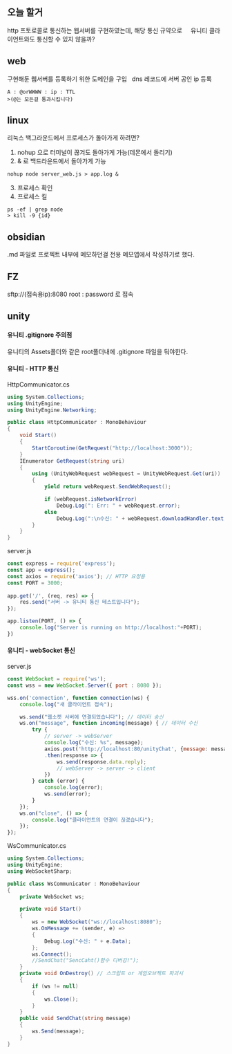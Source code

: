 ## 오늘 할거

http 프토로콜로 통신하는 웹서버를 구현하였는데, 해당 통신 규약으로    
유니티 클라이언트와도 통신할 수 있지 않을까?

## web

구현해둔 웹서버를 등록하기 위한 도메인을 구입  
dns 레코드에 서버 공인 ip 등록
```
A : @orWWWW : ip : TTL  
>(@는 모든걸 통과시킵니다)
```
## linux
리눅스 백그라운드에서 프로세스가 돌아가게 하려면?
1. nohup 으로 터미널이 끊겨도 돌아가게 가능(데몬에서 돌리기)    
2. & 로 백드라운드에서 돌아가게 가능    
```
nohup node server_web.js > app.log &  
```
3. 프로세스 확인
4. 프로세스 킬
```
ps -ef | grep node
> kill -9 {id}   
```
## obsidian

.md 파일로 프로젝트 내부에 메모하던걸 전용 메모앱에서 작성하기로 했다.

## FZ
sftp://(접속용ip):8080
root : password 로 접속
## unity
#### 유니티 .gitignore 주의점
유니티의 Assets폴더와 같은 root폴더내에 .gitignore 파일을 둬야한다.
#### 유니티 - HTTP 통신
HttpCommunicator.cs
```c#
using System.Collections;
using UnityEngine;
using UnityEngine.Networking;

public class HttpCommunicator : MonoBehaviour
{
    void Start()
    {
        StartCoroutine(GetRequest("http://localhost:3000"));
    }
    IEnumerator GetRequest(string uri)
    {
        using (UnityWebRequest webRequest = UnityWebRequest.Get(uri))
        {
            yield return webRequest.SendWebRequest();

            if (webRequest.isNetworkError)
                Debug.Log(": Err: " + webRequest.error);
            else
                Debug.Log(":\n수신: " + webRequest.downloadHandler.text);
        }
    }
}
```

server.js
```js
const express = require('express');
const app = express();
const axios = require('axios'); // HTTP 요청용
const PORT = 3000;
 
app.get('/', (req, res) => {
    res.send("서버 -> 유니티 통신 테스트입니다");
});

app.listen(PORT, () => {
    console.log("Server is running on http://localhost:"+PORT);
})
```

#### 유니티 - webSocket 통신
server.js
```js
const WebSocket = require('ws');
const wss = new WebSocket.Server({ port : 8080 });

wss.on('connection', function connection(ws) {
    console.log("새 클라이언트 접속");

    ws.send("웹소켓 서버에 연결되었습니다"); // 데이터 송신
    ws.on("message", function incoming(message) { // 데이터 수신     
        try {
	        // server -> webServer
	        console.log("수신: %s", message);
            axios.post('http://localhost:80/unityChat', {message: message})
            .then(response => {         
                ws.send(response.data.reply); 
                // webServer -> server -> client
            })
        } catch (error) {
            console.log(error);
            ws.send(error);
        }
    });
    ws.on("close", () => {
        console.log("클라이언트의 연결이 끊겼습니다");
    });
});
```

WsCommunicator.cs
```c#
using System.Collections;
using UnityEngine;
using WebSocketSharp;

public class WsCommunicator : MonoBehaviour
{
    private WebSocket ws;

    private void Start()
    {
        ws = new WebSocket("ws://localhost:8080");
        ws.OnMessage += (sender, e) =>
        {
            Debug.Log("수신: " + e.Data);
        };
        ws.Connect();
        //SendChat("SencCaht()함수 디버깅!");
    }
    private void OnDestroy() // 스크립트 or 게임오브젝트 파괴시
    {
        if (ws != null)
        {
            ws.Close();
        }
    }
    public void SendChat(string message)
    {
        ws.Send(message);
    }
}
```
